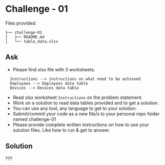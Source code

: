 # Challenge - 01

Files provided:
```
├── challenge-01
│   ├── README.md
│   └── table_data.xlsx
```
## Ask
- Please find xlsx file with 3 worksheets.
```
  Instructions --> instructions on what need to be achieved 
  Employees --> Employees data table
  Devices --> Devices data table
```
- Read xlsx worksheet `Instructions` on the problem statement.
- Work on a solution to read data tables provided and to get a solution.
- You can use any tool, any language to get to your solution.
- Submit/commit your code as a new file/s to your personal repo folder named challenge-01
- Please provide complete written instructions on how to use your solution files. Like how to run & get to answer.

## Solution 
???
